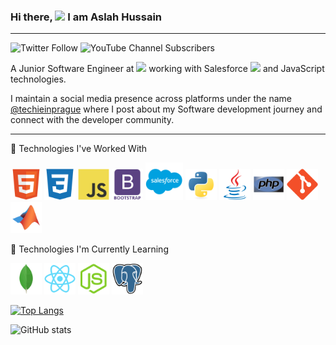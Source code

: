 ### Hi there,  <img src="https://raw.githubusercontent.com/MartinHeinz/MartinHeinz/master/wave.gif" width="30px" /> I am Aslah Hussain  

---

![Twitter Follow](https://img.shields.io/twitter/follow/techieinprague?style=social)
![YouTube Channel Subscribers](https://img.shields.io/youtube/channel/subscribers/UCFh6ZSOenzbadqX2ecx6i5A?label=YouTube%20Coming%20Soon%21&style=social)


A Junior Software Engineer at <img src="https://cdn.worldvectorlogo.com/logos/ibm.svg" height="15"/> working with Salesforce <img src="https://cdn.worldvectorlogo.com/logos/salesforce-2.svg" height="30"/> and JavaScript technologies. 



I  maintain a social media presence across platforms under the name [@techieinprague](https://techieinprague.com) where I post about my Software development journey and connect with the developer community. 

---

:toolbox:  Technologies I've Worked With 

<img src="https://github.com/devicons/devicon/blob/master/icons/html5/html5-original.svg" height="50"/> <img src="https://github.com/devicons/devicon/blob/master/icons/css3/css3-plain.svg" height="50"/> <img src="https://github.com/devicons/devicon/blob/master/icons/javascript/javascript-original.svg" height="50"/> <img src="https://github.com/devicons/devicon/blob/master/icons/bootstrap/bootstrap-plain-wordmark.svg" height="50"/> <img src="https://github.com/devicons/devicon/blob/master/icons/salesforce/salesforce-original.svg" height="60"/> <img src="https://github.com/devicons/devicon/blob/master/icons/python/python-original.svg" height="50"/> <img src="https://github.com/devicons/devicon/blob/master/icons/java/java-original.svg" height="50"/> <img src="https://github.com/devicons/devicon/blob/master/icons/php/php-original.svg" height="50"/> <img src="https://github.com/devicons/devicon/blob/master/icons/git/git-original.svg" height="50"/> <img src="https://github.com/devicons/devicon/blob/master/icons/matlab/matlab-original.svg" height="50"/> 

:toolbox:  Technologies I'm Currently Learning

<img src="https://github.com/devicons/devicon/blob/master/icons/mongodb/mongodb-original.svg" height="50"/> <img src="https://github.com/devicons/devicon/blob/master/icons/react/react-original.svg" height="50"/> <img src="https://github.com/devicons/devicon/blob/master/icons/nodejs/nodejs-original.svg" height="50"/> <img src="https://github.com/devicons/devicon/blob/master/icons/postgresql/postgresql-original.svg" height="50"/>


[![Top Langs](https://github-readme-stats.vercel.app/api/top-langs/?username=techieinprague&theme=light)](https://github.com/anuraghazra/github-readme-stats)

![GitHub stats](https://github-readme-stats.vercel.app/api?username=techieinprague&theme=dark&hide=contribs,prs)


<!--
**techieinprague/techieinprague** is a ✨ _special_ ✨ repository because its `README.md` (this file) appears on your GitHub profile.

Here are some ideas to get you started:

- 🔭 I’m currently working on ...
- 🌱 I’m currently learning ...
- 👯 I’m looking to collaborate on ...
- 🤔 I’m looking for help with ...
- 💬 Ask me about ...
- 📫 How to reach me: ...
- 😄 Pronouns: ...
- ⚡ Fun fact: ...
-->
